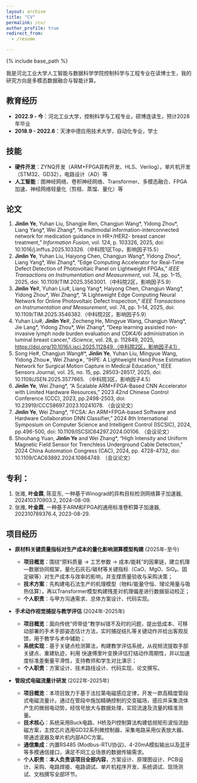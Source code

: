 ```yaml
---
layout: archive
title: "CV"
permalink: /cv/
author_profile: true
redirect_from:
  - /resume

---
```


{% include base_path %}

我是河北工业大学人工智能与数据科学学院控制科学与工程专业在读博士生，我的研究方向是多模态数据融合与智能计算。

## 教育经历

* **2022.9 - 今**：河北工业大学，控制科学与工程专业，硕博连读生，预计2028年毕业
* **2018.9 - 2022.6**：天津中德应用技术大学，自动化专业，学士

## 技能

* **硬件开发**：ZYNQ开发（ARM+FPGA异构开发、HLS、Verilog），单片机开发（STM32、GD32），电路设计（AD）等
* **人工智能**：图神经网络、卷积神经网络、Transformer、多模态融合、FPGA加速、神经网络轻量化（剪枝、蒸馏、量化）等

## 论文

1.  **Jinlin Ye**, Yuhan Liu, Shangjie Ren, Changjun Wang\*, Yidong Zhou\*, Liang Yang\*, Wei Zhang\*, “A multimodal information-interconnected network for medication guidance in HR+/HER2- breast cancer treatment,” *Information Fusion*, vol. 124, p. 103326, 2025, doi: 10.1016/j.inffus.2025.103326.（中科院1区Top，影响因子15.5）
2.  **Jinlin Ye**, Yuhan Liu, Haiyong Chen, Changjun Wang\*, Yidong Zhou\*, Liang Yang\*, Wei Zhang\*, “Edge Computing Accelerator for Real-Time Defect Detection of Photovoltaic Panel on Lightweight FPGAs,” *IEEE Transactions on Instrumentation and Measurement*, vol. 74, pp. 1–15, 2025, doi: 10.1109/TIM.2025.3563001.（中科院2区，影响因子5.9）
3.  **Jinlin Ye**#, Yuhan Liu#, Liang Yang\*, Haiyong Chen, Changjun Wang\*, Yidong Zhou\*, Wei Zhang\*, “A Lightweight Edge Computing Neural Network for Online Photovoltaic Defect Inspection,” *IEEE Transactions on Instrumentation and Measurement*, vol. 74, pp. 1–14, 2025, doi: 10.1109/TIM.2025.3546382.（中科院2区，影响因子5.9）
4.  Yuhan Liu#, **Jinlin Ye**#, Zecheng He, Mingyue Wang, Changjun Wang\*, Jie Lang\*, Yidong Zhou\*, Wei Zhang\*, “Deep learning assisted non-invasive lymph node burden evaluation and CDK4/6i administration in luminal breast cancer,” *iScience*, vol. 28, p. 112849, 2025, https://doi.org/10.1016/j.isci.2025.112849.（中科院2区，影响因子4.1）
5.  Song He#, Changjun Wang#*, **Jinlin Ye**, Yuhan Liu, Mingyue Wang, Yidong Zhou∗, Wei Zhang∗, “IHPE: A Lightweight Hand Pose Estimation Network for Surgical Motion Capture in Medical Education,” IEEE Sensors Journal, vol. 25, no. 15, pp. 28503-28517, 2025, doi: 10.1109/JSEN.2025.3577665. （中科院3区，影响因子4.5）
6.  **Jinlin Ye**, Wei Zhang*, “A Scalable ARM+FPGA-Based CNN Accelerator with Limited Hardware Resources,” 2023 42nd Chinese Control Conference (CCC), 2023, pp.2498-2503, doi: 10.23919/CCC58697.2023.10241078. （会议论文）
7.  **Jinlin Ye**, Wei Zhang*, “FCSA: An ARM+FPGA-based Software and Hardware Collaboration DNN Classifier,” 2024 8th International Symposium on Computer Science and Intelligent Control (ISCSIC), 2024, pp.496-500, doi: 10.1109/ISCSIC64297.2024.00106. （会议论文）
8.   Shouhang Yuan, **Jinlin Ye** and Wei Zhang*, “High Intensity and Uniform Magnetic Field Sensor for Trenchless Underground Cable Detection," 2024 China Automation Congress (CAC), 2024, pp. 4728-4732, doi: 10.1109/CAC63892.2024.10864749. （会议论文）


## 专利：
1. 张潍, **叶金霖**, 陈亚东, 一种基于Winograd的异构目标检测网络算子加速器, 202410370903.2, 2024-08-09.
2. 张潍, **叶金霖**, 一种基于ARM和FPGA的通用标准卷积算子加速器, 202310789376.4, 2023-08-29.


## 项目经历

* **原材料关键质量指标对生产成本的量化影响测算模型构建** (2025年-至今)
    * **项目概览**：围绕“原料质量 → 工艺参数 → 成本/能耗”的因果链，建立机理—数据协同框架，量化石灰石/碳材等关键指标（CaO、MgO、SiO₂、固定碳等）对生产成本与效率的影响，并支撑质量验收与采购决策；
    * **技术方案**：先构建电石法生产的机理模型（物料/能量守恒、理论用量与吸热估算），再以Transformer模型构建残差对机理偏差进行数据驱动校正；
    * **个人职责**：与甲方沟通需求、总体方案设计、代码实现。


* **手术动作视觉捕捉与教学评估** (2024年-2025年)
    * **项目概览**：面向传统“师带徒”教学纠错不及时的问题，提出低成本、可移动部署的手术手部姿态估计方法，实时捕捉结扎等关键动作并给出客观反馈，用于教学与术中辅助；
    * **系统实现**：基于关键点检测算法，构建教学评估系统，从视频流提取手部关键点、重建轨迹，利用 快速傅里叶变换评估打结动作周期性，并以加速度标准差衡量平滑性，支持教师和学生对比演示；
    * **个人职责**：方案设计、技术路线设计、代码实现、论文撰写。

* **管段式电磁流量计研发** (2022年-2025年)
    * **项目概览**：本项目致力于基于法拉第电磁感应定律，开发一款高精度管段式电磁流量计。通过在管段中施加精确控制的交变磁场，感应并采集流体产生的微弱电动势，经信号放大与数据处理，实现流速及流量的精准测量。
    * **技术核心**：系统采用Buck电路、H桥及PI控制算法构建低频矩形波恒流励磁方案，主控芯片选用GD32系列微控制器，采集电路采用仪表放大器、带通滤波器及单片机内部ADC方案。
    * **通信集成**：内置RS485 (Modbus-RTU协议)、4-20mA模拟输出以及蓝牙等多模通信接口，满足不同工业场景的数据传输需求。
    * **个人职责**：**本人负责该项目全部内容**，方案设计、原理图设计、PCB设计、采购、电路焊接、电路调试、单片机程序开发、系统调试、现场测试、文档撰写全部环节。


